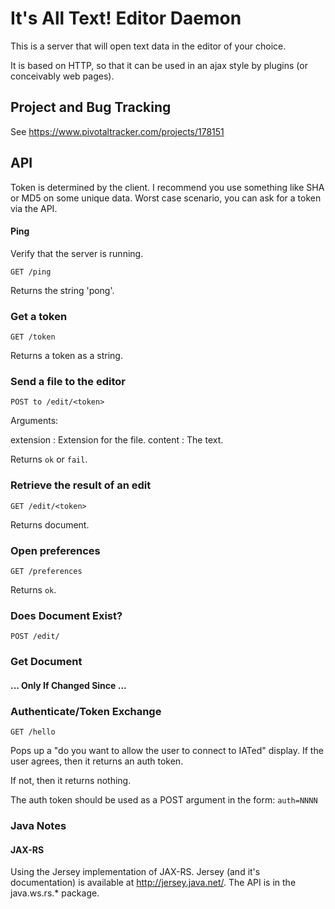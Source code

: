# It's All Text! Editor Daemon

This is a server that will open text data in the editor of your
choice.

It is based on HTTP, so that it can be used in an ajax style by
plugins (or conceivably web pages).

## Project and Bug Tracking

See https://www.pivotaltracker.com/projects/178151

## API

Token is determined by the client. I recommend you use something like
SHA or MD5 on some unique data.  Worst case scenario, you can ask for
a token via the API.

#### Ping

Verify that the server is running.

`GET /ping`

Returns the string 'pong'.

### Get a token

`GET /token`

Returns a token as a string.

### Send a file to the editor

`POST to /edit/<token>`

Arguments:

extension
: Extension for the file.
content
: The text.

Returns `ok` or `fail`.

### Retrieve the result of an edit

`GET /edit/<token>`

Returns document.

### Open preferences

`GET /preferences`

Returns `ok`.

### Does Document Exist?

`POST /edit/`

### Get Document

#### ... Only If Changed Since ...

### Authenticate/Token Exchange

`GET /hello`

Pops up a "do you want to allow the user to connect to IATed"
display. If the user agrees, then it returns an auth token.

If not, then it returns nothing.

The auth token should be used as a POST argument in the form:
`auth=NNNN`

### Java Notes
#### JAX-RS
Using the Jersey implementation of JAX-RS. Jersey (and it's documentation) is available at http://jersey.java.net/. The API is in the java.ws.rs.* package.


